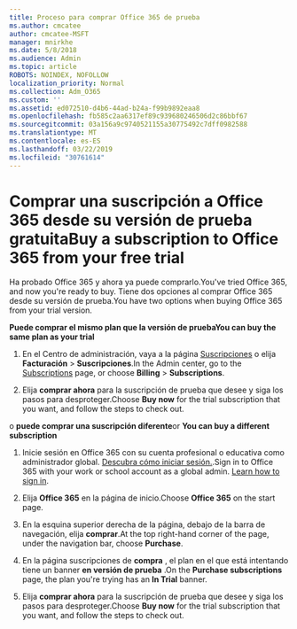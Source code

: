 ```yaml
---
title: Proceso para comprar Office 365 de prueba
ms.author: cmcatee
author: cmcatee-MSFT
manager: mnirkhe
ms.date: 5/8/2018
ms.audience: Admin
ms.topic: article
ROBOTS: NOINDEX, NOFOLLOW
localization_priority: Normal
ms.collection: Adm_O365
ms.custom: ''
ms.assetid: ed072510-d4b6-44ad-b24a-f99b9892eaa8
ms.openlocfilehash: fb585c2aa6317ef89c939680246506d2c86bbf67
ms.sourcegitcommit: 03a156a9c9740521155a30775492c7dff0982588
ms.translationtype: MT
ms.contentlocale: es-ES
ms.lasthandoff: 03/22/2019
ms.locfileid: "30761614"
---
```

# <a name="buy-a-subscription-to-office-365-from-your-free-trial"></a><span data-ttu-id="f9f9b-102">Comprar una suscripción a Office 365 desde su versión de prueba gratuita</span><span class="sxs-lookup"><span data-stu-id="f9f9b-102">Buy a subscription to Office 365 from your free trial</span></span>

<span data-ttu-id="f9f9b-103">Ha probado Office 365 y ahora ya puede comprarlo.</span><span class="sxs-lookup"><span data-stu-id="f9f9b-103">You've tried Office 365, and now you're ready to buy.</span></span> <span data-ttu-id="f9f9b-104">Tiene dos opciones al comprar Office 365 desde su versión de prueba.</span><span class="sxs-lookup"><span data-stu-id="f9f9b-104">You have two options when buying Office 365 from your trial version.</span></span>
  
 <span data-ttu-id="f9f9b-105">**Puede comprar el mismo plan que la versión de prueba**</span><span class="sxs-lookup"><span data-stu-id="f9f9b-105">**You can buy the same plan as your trial**</span></span>
  
1. <span data-ttu-id="f9f9b-106">En el Centro de administración, vaya a la página [Suscripciones](https://go.microsoft.com/fwlink/p/?linkid=842054) o elija **Facturación** \> **Suscripciones**.</span><span class="sxs-lookup"><span data-stu-id="f9f9b-106">In the Admin center, go to the [Subscriptions](https://go.microsoft.com/fwlink/p/?linkid=842054) page, or choose **Billing** \> **Subscriptions**.</span></span>
    
2. <span data-ttu-id="f9f9b-107">Elija **comprar ahora** para la suscripción de prueba que desee y siga los pasos para desproteger.</span><span class="sxs-lookup"><span data-stu-id="f9f9b-107">Choose **Buy now** for the trial subscription that you want, and follow the steps to check out.</span></span> 
    
<span data-ttu-id="f9f9b-108">o **puede comprar una suscripción diferente**</span><span class="sxs-lookup"><span data-stu-id="f9f9b-108">or **You can buy a different subscription**</span></span>
  
1. <span data-ttu-id="f9f9b-109">Inicie sesión en Office 365 con su cuenta profesional o educativa como administrador global. [Descubra cómo iniciar sesión.](https://support.office.com/article/e9eb7d51-5430-4929-91ab-6157c5a050b4).</span><span class="sxs-lookup"><span data-stu-id="f9f9b-109">Sign in to Office 365 with your work or school account as a global admin. [Learn how to sign in](https://support.office.com/article/e9eb7d51-5430-4929-91ab-6157c5a050b4).</span></span>
    
2. <span data-ttu-id="f9f9b-110">Elija **Office 365** en la página de inicio.</span><span class="sxs-lookup"><span data-stu-id="f9f9b-110">Choose **Office 365** on the start page.</span></span> 
    
3. <span data-ttu-id="f9f9b-111">En la esquina superior derecha de la página, debajo de la barra de navegación, elija **comprar**.</span><span class="sxs-lookup"><span data-stu-id="f9f9b-111">At the top right-hand corner of the page, under the navigation bar, choose **Purchase**.</span></span>
    
4. <span data-ttu-id="f9f9b-112">En la página suscripciones de **compra** , el plan en el que está intentando tiene un banner **en versión de prueba** .</span><span class="sxs-lookup"><span data-stu-id="f9f9b-112">On the **Purchase subscriptions** page, the plan you're trying has an **In Trial** banner.</span></span> 
    
5. <span data-ttu-id="f9f9b-113">Elija **comprar ahora** para la suscripción de prueba que desee y siga los pasos para desproteger.</span><span class="sxs-lookup"><span data-stu-id="f9f9b-113">Choose **Buy now** for the trial subscription that you want, and follow the steps to check out.</span></span> 
    

